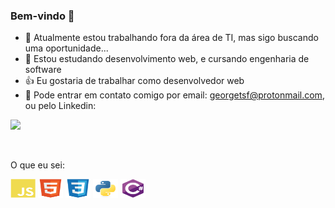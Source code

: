 ### Bem-vindo 👋


- 🔭 Atualmente estou trabalhando fora da área de TI, mas sigo buscando uma oportunidade...
- 📖 Estou estudando desenvolvimento web, e cursando engenharia de software
- 👍 Eu gostaria de trabalhar como desenvolvedor web
- 📧 Pode entrar em contato comigo por email: georgetsf@protonmail.com, ou pelo Linkedin:

<a href="https://www.linkedin.com/in/georgetunesfilho/" target="_blank"><img src="https://img.shields.io/badge/-LinkedIn-%230077B5?style=for-the-badge&logo=linkedin&logoColor=white" target="_blank"></a> 

<div style="display: inline_block"><br>
  <p>O que eu sei:</p>
  <img align="center" alt="george-Js" height="30" width="40" src="https://raw.githubusercontent.com/devicons/devicon/master/icons/javascript/javascript-plain.svg">
  <img align="center" alt="george-HTML" height="30" width="40" src="https://raw.githubusercontent.com/devicons/devicon/master/icons/html5/html5-original.svg">
  <img align="center" alt="george-CSS" height="30" width="40" src="https://raw.githubusercontent.com/devicons/devicon/master/icons/css3/css3-original.svg">
  <img align="center" alt="george-Python" height="30" width="40" src="https://raw.githubusercontent.com/devicons/devicon/master/icons/python/python-original.svg">
  <img align="center" alt="george-Csharp" height="30" width="40" src="https://raw.githubusercontent.com/devicons/devicon/master/icons/csharp/csharp-original.svg">
  
</div>
